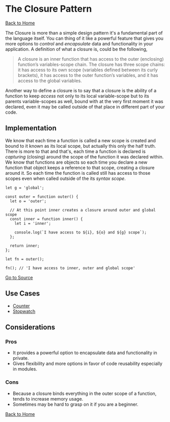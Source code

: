 # The Closure Pattern #

[Back to Home](../../../)

The Closure is more than a simple design pattern it's a fundamental part of the language itself. You can thing of it like a powerful feature that gives you more options to *control* and *encapsulate* data and functionality in your application. A definition of what a closure is, could be the following,

>A closure is an inner function that has access to the outer (enclosing) function’s variables-scope chain. The closure has three scope chains: it has access to its own scope (variables defined between its curly brackets), it has access to the outer function’s variables, and it has access to the global variables.

Another way to define a closure is to say that a closure is the ability of a function to keep *access* not only to its local variable-scope but to its parents variable-scopes as well, bound with at the very first moment it was declared, even it may be called outside of that place in different part of your code.

## Implementation ##

We know that each time a function is called a new scope is created and bound to it known as its local scope, but actually this only the half truth. There is more to that and that's, each time a function is declared is *capturing* (closing) around the scope of the function it was declared within. We know that functions are objects so each time you declare a new function that object keeps a reference to that scope, creating a closure around it. So each time the function is called still has access to those scopes even when called outside of the its *syntax scope*.

```
let g = 'global';

const outer = function outer() {
  let o = 'outer';

  // At this point inner creates a closure around outer and global scope
  const inner = function inner() {
    let i = 'inner';

    console.log(`I have access to ${i}, ${o} and ${g} scope`);
  };

  return inner;
};

let fn = outer();

fn(); // 'I have access to inner, outer and global scope'
```

[Go to Source](index.js)

## Use Cases ##
* [Counter](counter.js)
* [Stopwatch](stopwatch.js)

## Considerations ##

### Pros ###
* It provides a powerful option to encapsulate data and functionality in private.
* Gives flexibility and more options in favor of code reusability especially in modules.

### Cons ###
* Because a closure binds everything in the outer scope of a function, tends to increase memory usage.
* Sometimes may be hard to grasp on it if you are a beginner.

[Back to Home](../../../)
